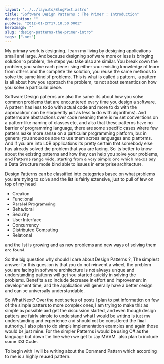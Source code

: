 ```yaml
---
layout: "../../layouts/BlogPost.astro"
title: "Software Design Patterns : The Primer : Introduction"
description: ""
pubDate: "2012-01-27T17:18:58.000Z"
heroImage: ""
slug: "design-patterns-the-primer-intro"
tags: [".net"]
---
```


My primary work is designing. I earn my living by designing applications small and large. And because designing software more or less is bringing solution to problem, the steps you take also are similar. You break down the problem, you solve each piece using either your existing knowledge of learn from others and the complete the solution, you reuse the same methods to solve the same kind of problems. This is what is called a pattern,  a pattern is all about how you approach the problem, its not about semantics on how you solve a particular piece.

Software Design patterns are also the same, its about how you solve common problems that are encountered every time you design a software. A pattern has less to do with actual code and more to do with the approach(or can be eloquently put as less to do with algorithms). And patterns are abstractions over code meaning there is no set conventions on a pattern like naming of classes etc, and also that these patterns have no barrier of programming language, there are some specific cases where few patters make more sense on a particular programming platform, but in general you should be able to use them across languages and platforms. And if you are into LOB applications its pretty certain that somebody else has already solved the problem that you are facing. So Its better to know about the existing patterns and how they can help you solve your problems, and Patterns range wide, starting from a very simple one which makes say a Data Structure mode bind able to issues in enterprise architecture.

Design Patterns can be classified into categories based on what problems you are trying to solve and the list is fairly extensive, just to pull of few on top of my head
<ul>
	<li>Creation</li>
	<li>Functional</li>
	<li>Parallel Programming</li>
	<li>Behavioral</li>
	<li>Security</li>
	<li>User Interface</li>
	<li>Concurrency</li>
	<li>Distributed Computing</li>
	<li>Relational</li>
</ul>
and the list is growing and as new problems and new ways of solving them are found.

So the big question why should I care about Design Patterns ?, The simplest answer for this question is that you do not reinvent a wheel, the problem you are facing in software architecture is not always unique and understanding patterns will get you started quickly in solving the problems. Benefits also include decrease in effort and improvement in development time, and the application will generally have a better design and can be universally understandable.

So What Next? Over the next series of posts I plan to put information on few of the simple patters to more complex ones, I am trying to make this as simple as possible and get the discussion started, and even though design patters are fairly simple to understand what I would be writing is just my understanding and experience and should not be considered the final authority. I also plan to do simple implementation examples and again those would be just mine. For the simpler Patterns i would be using C# as the language but down the line when we get to say MVVM I also plan to include some iOS Code.

To begin with I will be writing about the Command Pattern which according to me is a highly reused pattern.
